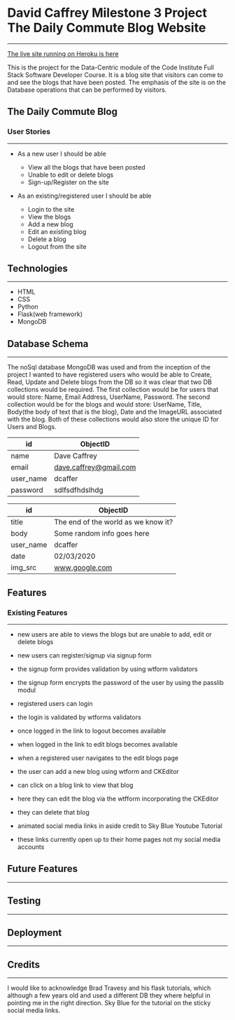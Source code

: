# David Caffrey Milestone 3 Project The Daily Commute Blog Website
------------------------------------------------------------------------------------------------------------------------------------------
[The live site running on Heroku is here](https://milestone-3-project-dc.herokuapp.com/)

This is the project for the Data-Centric module of the Code Institute Full Stack Software Developer Course. It is a blog site that visitors can come to and see the blogs that have been posted. The emphasis of the site is on the Database operations that can be performed by visitors.

## The Daily Commute Blog
### User Stories
------------------------------------------------------------------------------------------------------------------------------------------

* As a new user I should be able
  * View all the blogs that have been posted
  * Unable to edit or delete blogs 
  * Sign-up/Register on the site 
  
* As an existing/registered user I should be able
  * Login to the site
  * View the blogs
  * Add a new blog
  * Edit an existing blog
  * Delete a blog
  * Logout from the site
  
## Technologies 
----------------------------------------------------------------------------------------------------------------------------------------
* HTML
* CSS
* Python
* Flask(web framework)
* MongoDB

## Database Schema
--------------------------------------------------------------------------------------------------------------------------------------
The noSql database MongoDB was used and from the inception of the project I wanted to have registered users who would be able to Create, Read, Update and Delete blogs from the DB so it was clear that two DB collections would be required. The first collection would be for users that would store: Name, Email Address, UserName, Password. The second collection would be for the blogs and would store: UserName, Title, Body(the body of text that is the blog), Date and the ImageURL associated with the blog. Both of these collections would also store the unique ID for Users and Blogs.



id|ObjectID
--|--------
name| Dave Caffrey
email| dave.caffrey@gmail.com
user_name| dcaffer
password | sdlfsdfhdslhdg


id| ObjectID
--| --------
title| The end of the world as we know it?
body| Some random info goes here
user_name| dcaffer
date| 02/03/2020
img_src| www.google.com



## Features
### Existing Features
--------------------------------------------------------------------------------------------------------------------------------------

* new users are able to views the blogs but are unable to add, edit or delete blogs
* new users can register/signup via signup form
 * the signup form provides validation by using wtform validators 
 * the signup form encrypts the password of the user by using the passlib modul
 
* registered users can login
 * the login is validated by wtforms validators
 * once logged in the link to logout becomes available
 * when logged in the link to edit blogs becomes available

* when a registered user navigates to the edit blogs page
 * the user can add a new blog using wtform and CKEditor
 * can click on a blog link to view that blog
  * here they can edit the blog via the wtfform incorporating the CKEditor
  * they can delete that blog
  
  
* animated social media links in aside credit to Sky Blue Youtube Tutorial 
 * these links currently open up to their home pages not my social media accounts
 
## Future Features 
---------------------------------------------------------------------------------------------------------------------------------------

## Testing
---------------------------------------------------------------------------------------------------------------------------------------

## Deployment
---------------------------------------------------------------------------------------------------------------------------------------

## Credits
----------------------------------------------------------------------------------------------------------------------------------------

I would like to acknowledge Brad Travesy and his flask tutorials, which although a few years old and used a different DB they where helpful in pointing me in the right direction. Sky Blue for the tutorial on the sticky social media links.


























